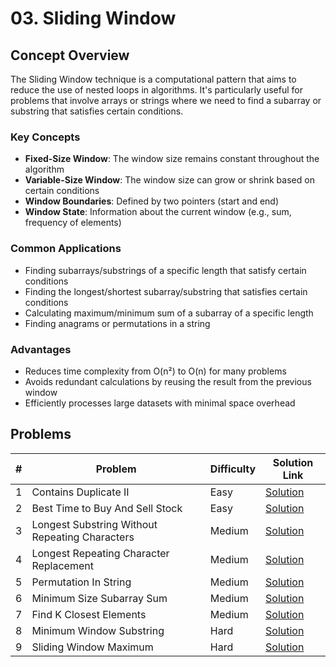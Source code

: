 # 03. Sliding Window

## Concept Overview

The Sliding Window technique is a computational pattern that aims to reduce the use of nested loops in algorithms. It's particularly useful for problems that involve arrays or strings where we need to find a subarray or substring that satisfies certain conditions.

### Key Concepts
- **Fixed-Size Window**: The window size remains constant throughout the algorithm
- **Variable-Size Window**: The window size can grow or shrink based on certain conditions
- **Window Boundaries**: Defined by two pointers (start and end)
- **Window State**: Information about the current window (e.g., sum, frequency of elements)

### Common Applications
- Finding subarrays/substrings of a specific length that satisfy certain conditions
- Finding the longest/shortest subarray/substring that satisfies certain conditions
- Calculating maximum/minimum sum of a subarray of a specific length
- Finding anagrams or permutations in a string

### Advantages
- Reduces time complexity from O(n²) to O(n) for many problems
- Avoids redundant calculations by reusing the result from the previous window
- Efficiently processes large datasets with minimal space overhead

## Problems

| # | Problem | Difficulty | Solution Link |
|---|---------|------------|---------------|
| 1 | Contains Duplicate II | Easy | [Solution](./Contains_Duplicate_II.md) |
| 2 | Best Time to Buy And Sell Stock | Easy | [Solution](./Best_Time_to_Buy_And_Sell_Stock.md) |
| 3 | Longest Substring Without Repeating Characters | Medium | [Solution](./Longest_Substring_Without_Repeating_Characters.md) |
| 4 | Longest Repeating Character Replacement | Medium | [Solution](./Longest_Repeating_Character_Replacement.md) |
| 5 | Permutation In String | Medium | [Solution](./Permutation_In_String.md) |
| 6 | Minimum Size Subarray Sum | Medium | [Solution](./Minimum_Size_Subarray_Sum.md) |
| 7 | Find K Closest Elements | Medium | [Solution](./Find_K_Closest_Elements.md) |
| 8 | Minimum Window Substring | Hard | [Solution](./Minimum_Window_Substring.md) |
| 9 | Sliding Window Maximum | Hard | [Solution](./Sliding_Window_Maximum.md) |
